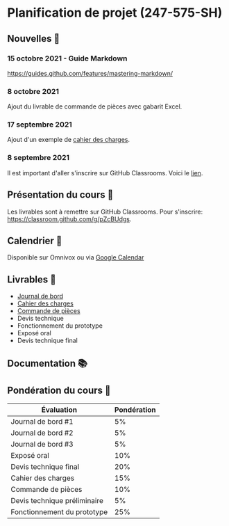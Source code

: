 # Planification de projet (247-575-SH)

## Nouvelles 📰
### 15 octobre 2021 - Guide Markdown
https://guides.github.com/features/mastering-markdown/
### 8 octobre 2021
Ajout du livrable de commande de pièces avec gabarit Excel.
### 17 septembre 2021
Ajout d'un exemple de [cahier des charges](cahier-des-charges/Cahier_des_charges_-_projet.pdf). 
### 8 septembre 2021
Il est important d'aller s'inscrire sur GitHub Classrooms. Voici le [lien](https://classroom.github.com/classrooms/62949176-247-575-sh-planification).

## Présentation du cours 👋
Les livrables sont à remettre sur GitHub Classrooms. Pour s'inscrire: https://classroom.github.com/g/pZcBUdgs.

## Calendrier 📅
Disponible sur Omnivox ou via [Google Calendar](https://calendar.google.com/calendar/u/0?cid=dTg2MG02MzRmZTQxcTdzaTdpOHN1a3V2NWNAZ3JvdXAuY2FsZW5kYXIuZ29vZ2xlLmNvbQ)

## Livrables 📝

* [Journal de bord](journal-de-bord/README.md)
* [Cahier des charges](cahier-des-charges/README.md)
* [Commande de pièces](commande-pieces/)
* Devis technique
* Fonctionnement du prototype
* Exposé oral
* Devis technique final
## Documentation 📚

## Pondération du cours 💯

|Évaluation|Pondération|
|---|---|
| Journal de bord #1|5%|
| Journal de bord #2|5%|
| Journal de bord #3|5%|
| Exposé oral|10%|
| Devis technique final|20%|
| Cahier des charges|15%|
| Commande de pièces|10%|
| Devis technique préliminaire|5%|
| Fonctionnement du prototype|25%|
